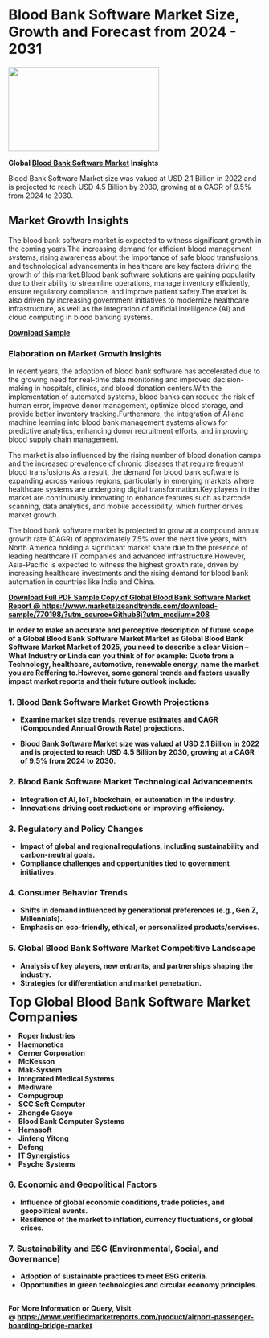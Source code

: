 <H1>Blood Bank Software Market Size, Growth and Forecast from 2024 - 2031</H1><img class="aligncenter size-medium wp-image-584254" src="https://thirdeyenews.in/wp-content/uploads/2024/09/Global-Market-Research-300x168.jpeg" alt="" width="300" height="168" /><p><strong>Global&nbsp;<a href="https://www.marketsizeandtrends.com/download-sample/770198/?utm_source=Github8j?utm_medium=208">Blood Bank Software Market</a> Insights</strong></p><p>Blood Bank Software Market size was valued at USD 2.1 Billion in 2022 and is projected to reach USD 4.5 Billion by 2030, growing at a CAGR of 9.5% from 2024 to 2030.</p><p><!DOCTYPE html> <html lang="en"> <head> <meta charset="UTF-8"> <meta name="viewport" content="width=device-width, initial-scale=1.0"> <title>Blood Bank Software Market Growth Insights</title> </head> <body> <h2>Market Growth Insights</h2> <p>The blood bank software market is expected to witness significant growth in the coming years.The increasing demand for efficient blood management systems, rising awareness about the importance of safe blood transfusions, and technological advancements in healthcare are key factors driving the growth of this market.Blood bank software solutions are gaining popularity due to their ability to streamline operations, manage inventory efficiently, ensure regulatory compliance, and improve patient safety.The market is also driven by increasing government initiatives to modernize healthcare infrastructure, as well as the integration of artificial intelligence (AI) and cloud computing in blood banking systems.</p> <p><strong><a href="#">Download Sample</a></strong></p> <h3>Elaboration on Market Growth Insights</h3> <p>In recent years, the adoption of blood bank software has accelerated due to the growing need for real-time data monitoring and improved decision-making in hospitals, clinics, and blood donation centers.With the implementation of automated systems, blood banks can reduce the risk of human error, improve donor management, optimize blood storage, and provide better inventory tracking.Furthermore, the integration of AI and machine learning into blood bank management systems allows for predictive analytics, enhancing donor recruitment efforts, and improving blood supply chain management.</p> <p>The market is also influenced by the rising number of blood donation camps and the increased prevalence of chronic diseases that require frequent blood transfusions.As a result, the demand for blood bank software is expanding across various regions, particularly in emerging markets where healthcare systems are undergoing digital transformation.Key players in the market are continuously innovating to enhance features such as barcode scanning, data analytics, and mobile accessibility, which further drives market growth.</p> <p>The blood bank software market is projected to grow at a compound annual growth rate (CAGR) of approximately 7.5% over the next five years, with North America holding a significant market share due to the presence of leading healthcare IT companies and advanced infrastructure.However, Asia-Pacific is expected to witness the highest growth rate, driven by increasing healthcare investments and the rising demand for blood bank automation in countries like India and China.</p> <p><strong><a href="#"></p><p><span class=""><strong>Download Full PDF Sample Copy of Global Blood Bank Software Market Report</strong> @ <a href="https://www.marketsizeandtrends.com/download-sample/770198/?utm_source=Github8j?utm_medium=208" target="_blank">https://www.marketsizeandtrends.com/download-sample/770198/?utm_source=Github8j?utm_medium=208</a></span></p><p>In order to make an accurate and perceptive description of future scope of a Global&nbsp;Blood Bank Software Market Market as Global&nbsp;Blood Bank Software Market Market of 2025, you need to describe a clear Vision &ndash; What Industry or Linda can you think of for example: Quote from a Technology, healthcare, automotive, renewable energy, name the market you are Reffering to.However, some general trends and factors usually impact market reports and their future outlook include:</p><h3>1.&nbsp;<strong>Blood Bank Software Market Growth Projections</strong></h3><ul><li>Examine market size trends, revenue estimates and CAGR (Compounded Annual Growth Rate) projections.</li><li><p>Blood Bank Software Market size was valued at USD 2.1 Billion in 2022 and is projected to reach USD 4.5 Billion by 2030, growing at a CAGR of 9.5% from 2024 to 2030.</p></li></ul><h3>2.&nbsp;<strong>Blood Bank Software Market Technological Advancements</strong></h3><ul><li>Integration of AI, IoT, blockchain, or automation in the industry.</li><li>Innovations driving cost reductions or improving efficiency.</li></ul><h3>3.&nbsp;<strong>Regulatory and Policy Changes</strong></h3><ul><li>Impact of global and regional regulations, including sustainability and carbon-neutral goals.</li><li>Compliance challenges and opportunities tied to government initiatives.</li></ul><h3>4.&nbsp;<strong>Consumer Behavior Trends</strong></h3><ul><li>Shifts in demand influenced by generational preferences (e.g., Gen Z, Millennials).</li><li>Emphasis on eco-friendly, ethical, or personalized products/services.</li></ul><h3>5.&nbsp;<strong>Global Blood Bank Software Market Competitive Landscape</strong></h3><ul><li>Analysis of key players, new entrants, and partnerships shaping the industry.</li><li>Strategies for differentiation and market penetration.</li></ul><p data-pm-slice="1 1 []"><span style="color: inherit; font-family: inherit; font-size: 25px;">Top Global Blood Bank Software Market Companies</span></p><div class="" data-test-id=""><p><li>Roper Industries</li><li> Haemonetics</li><li> Cerner Corporation</li><li> McKesson</li><li> Mak-System</li><li> Integrated Medical Systems</li><li> Mediware</li><li> Compugroup</li><li> SCC Soft Computer</li><li> Zhongde Gaoye</li><li> Blood Bank Computer Systems</li><li> Hemasoft</li><li> Jinfeng Yitong</li><li> Defeng</li><li> IT Synergistics</li><li> Psyche Systems</li></p></div><h3>6.&nbsp;<strong>Economic and Geopolitical Factors</strong></h3><ul><li>Influence of global economic conditions, trade policies, and geopolitical events.</li><li>Resilience of the market to inflation, currency fluctuations, or global crises.</li></ul><h3>7.&nbsp;<strong>Sustainability and ESG (Environmental, Social, and Governance)</strong></h3><ul><li>Adoption of sustainable practices to meet ESG criteria.</li><li>Opportunities in green technologies and circular economy principles.</li></ul><h2><strong style="font-size: 14px;">For More Information or Query, Visit @&nbsp;</strong><a style="background-color: #ffffff; font-size: 14px;" href="https://www.marketsizeandtrends.com/report/blood-bank-software-market/" target="_blank">https://www.verifiedmarketreports.com/product/airport-passenger-boarding-bridge-market</a></h2>